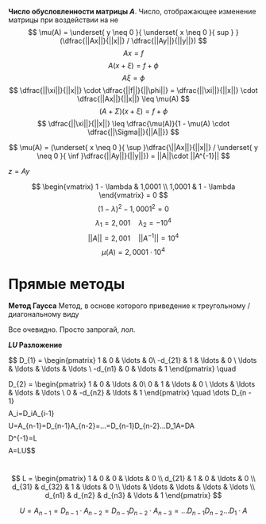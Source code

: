 **Число обусловленности матрицы $A$**.
Число, отображающее изменение матрицы при воздействии на не
$$
\mu(A) = \underset{ y \neq 0 }{ \underset{ x \neq 0 }{ sup } }(\dfrac{||Ax||}{||x||} / \dfrac{||Ay||}{||y||})
$$
$$
Ax = f
$$
$$
A(x + \xi) = f + \phi
$$
$$
A \xi = \phi
$$
$$
\dfrac{||\xi||}{||x||} \cdot \dfrac{||f||}{||\phi||} = \dfrac{||\xi||}{||x||} \cdot \dfrac{||Ax||}{||x||} \leq \mu(A)
$$
$$
(A + \Sigma)(x + \xi) = f+ \phi
$$
$$
\dfrac{||\xi||}{||x||} \leq \dfrac{\mu(A)}{1 - \mu(A) \cdot \dfrac{||\Sigma||}{||A||}}
$$

$$
\mu(A) =  (\underset{ x \neq 0 }{ \sup }\dfrac{\||Ax||}{||x||} / \underset{ y \neq 0 }{ \inf }\dfrac{||Ay||}{||y||}) = ||A||\cdot ||A^{-1}||
$$

$z = Ay$

$$
\begin{vmatrix}
1 - \lambda & 1,0001 \\
1,0001 & 1 - \lambda
\end{vmatrix} = 0
$$
$$
(1 - \lambda)^2 - 1, 0001^2 = 0
$$
$$
\lambda_{1} = 2,001  \quad  \lambda_{2} = -10^4
$$
$$
||A|| = 2,001  \quad ||A^{-1}|| = 10^4 
$$
$$
\mu(A) = 2,0001 \cdot 10^4
$$

# Прямые методы 
**Метод Гаусса**
	Метод, в основе которого приведение к треугольному / диагональному виду

Все очевидно. Просто запрогай, лол.


**$LU$ Разложение**

$$
D_{1} = \begin{pmatrix}
1 & 0 & \ldots & 0\\
-d_{21} & 1 & \ldots & 0 \\
\ldots & \ldots & \ldots & \ldots \\
-d_{n1} & 0 & \ldots & 1
\end{pmatrix}  \quad 

D_{2} = \begin{pmatrix}
1 & 0 & \ldots & 0\\
0 & 1 & \ldots & 0 \\
\ldots & \ldots & \ldots & \ldots \\
0 & -d_{n2} & \ldots & 1
\end{pmatrix}  \quad 
\dots
D_{n - 1}
$$
$$A_i=D_iA_{i-1}$$
$$U=A_{n-1}=D_{n-1}A_{n-2}=...=D_{n-1}D_{n-2}...D_1A=DA$$
$$D^{-1}=L$$
$$A=LU$$


\
$$
L = \begin{pmatrix}
1 & 0 & 0 & \ldots & 0 \\
d_{21} & 1 & 0  & \ldots & 0 \\
d_{31} & d_{32} & 1 & \ldots & 0 \\
\ldots & \ldots & \ldots & \ldots & \ldots \\
d_{n1} & d_{n2} & d_{n3} & \ldots & 1
\end{pmatrix}
$$

$$
U = A_{n - 1} = D_{n - 1} \cdot A_{n - 2} = D_{n - 1} D_{n - 2} \cdot A_{n - 3} = \dots D_{n - 1}D_{n - 2} \dots D_{1} \cdot A
$$